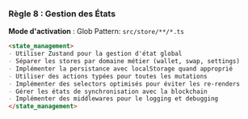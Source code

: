 ### Règle 8 : Gestion des États
**Mode d'activation** : Glob Pattern: `src/store/**/*.ts`

```markdown
<state_management>
- Utiliser Zustand pour la gestion d'état global
- Séparer les stores par domaine métier (wallet, swap, settings)
- Implémenter la persistance avec localStorage quand approprié
- Utiliser des actions typées pour toutes les mutations
- Implémenter des selectors optimisés pour éviter les re-renders
- Gérer les états de synchronisation avec la blockchain
- Implémenter des middlewares pour le logging et debugging
</state_management>
```